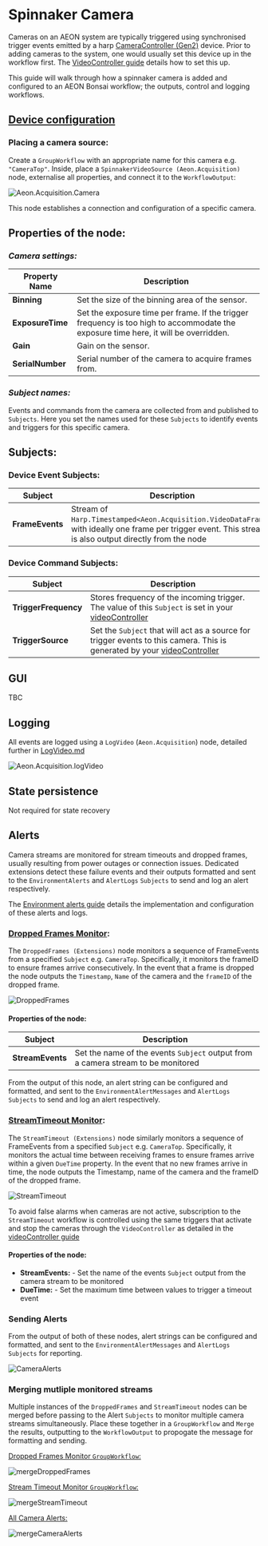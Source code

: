 # Spinnaker Camera

Cameras on an AEON system are typically triggered using synchronised trigger events emitted by a harp [CameraController (Gen2)](https://github.com/harp-tech/device.cameracontrollergen2) device. Prior to adding cameras to the system, one would usually set this device up in the workflow first. The [VideoController guide](../CameraController/videoController.md) details how to set this up.

This guide will walk through how a spinnaker camera is added and configured to an AEON Bonsai workflow; the outputs, control and logging workflows.

## <u>Device configuration</u>

### Placing a camera source:

Create a `GroupWorkflow` with an appropriate name for this camera e.g. `"CameraTop"`. 
Inside, place a `SpinnakerVideoSource (Aeon.Acquisition)` node, externalise all properties, and connect it to the `WorkflowOutput`:

![Aeon.Acquisition.Camera](./Workflows/camera.svg)

This node establishes a connection and configuration of a specific camera.

## **Properties of the node:**
### ***Camera settings:***

| **Property Name**  | **Description**                                                                                       |
|--------------------|-------------------------------------------------------------------------------------------------------|
| **Binning**        | Set the size of the binning area of the sensor.                                                       |
| **ExposureTime**   | Set the exposure time per frame. If the trigger frequency is too high to accommodate the exposure time here, it will be overridden. |
| **Gain**           | Gain on the sensor.                                                                                   |
| **SerialNumber**   | Serial number of the camera to acquire frames from.                                                   |


### ***Subject names:***
Events and commands from the camera are collected from and published to `Subjects`. Here you set the names used for these `Subjects` to identify events and triggers for this specific camera.

## **Subjects**:
### **Device Event Subjects**:

| **Subject**     | **Description**                                                                              |
|-----------------|----------------------------------------------------------------------------------------------|
| **FrameEvents** | Stream of `Harp.Timestamped<Aeon.Acquisition.VideoDataFrame>`, with ideally one frame per trigger event. This stream is also output directly from the node |

### **Device Command Subjects**:

| **Subject**          | **Description**                                                                          |
|----------------------|------------------------------------------------------------------------------------------|
| **TriggerFrequency** | Stores frequency of the incoming trigger. The value of this `Subject` is set in your [videoController](../CameraController/videoController.md) |
| **TriggerSource**    | Set the `Subject` that will act as a source for trigger events to this camera. This is generated by your [videoController](../CameraController/videoController.md) |

## GUI

TBC

## Logging
All events are logged using a `LogVideo` (`Aeon.Acquisition`) node, detailed further in [LogVideo.md](../../Logging/LogVideo.md)

![Aeon.Acquisition.logVideo](../../Logging/Workflows/logVideo.svg)


## State persistence
Not required for state recovery
## Alerts
Camera streams are monitored for stream timeouts and dropped frames, usually resulting from power outages or connection issues. Dedicated extensions detect these failure events and their outputs formatted and sent to the `EnvironmentAlerts` and `AlertLogs` `Subjects` to send and log an alert respectively.

The [Environment alerts guide](../../Alerts/environmentAlerts.md) details the implementation and configuration of these alerts and logs.

### <u>Dropped Frames Monitor</u>:

The `DroppedFrames (Extensions)` node monitors a sequence of FrameEvents from a specified `Subject` e.g. `CameraTop`. Specifically, it monitors the frameID to ensure frames arrive consecutively. In the event that a frame is dropped the node outputs the `Timestamp`, `Name` of the camera and the `frameID` of the dropped frame.

![DroppedFrames](./Workflows/droppedFrames.svg)

#### **Properties of the node:**
| **Subject**          | **Description**                                                                         |
|----------------------|-----------------------------------------------------------------------------------------|
| **StreamEvents**     | Set the name of the events `Subject` output from a camera stream to be monitored        |

From the output of this node, an alert string can be configured and formatted, and sent to the `EnvironmentAlertMessages` and `AlertLogs` `Subjects` to send and log an alert respectively. 

### <u>StreamTimeout Monitor</u>:

The `StreamTimeout (Extensions)` node similarly monitors a sequence of FrameEvents from a specified `Subject` e.g. `CameraTop`. Specifically, it monitors the actual time between receiving frames to ensure frames arrive within a given `DueTime` property. In the event that no new frames arrive in time, the node outputs the Timestamp, name of the camera and the frameID of the dropped frame.

![StreamTimeout](./Workflows/streamTimeout.svg)

To avoid false alarms when cameras are not active, subscription to the `StreamTimeout` workflow is controlled using the same triggers that activate and stop the cameras through the `VideoController` as detailed in the [videoController guide](..//CameraController/videoController.md)

#### **Properties of the node:**
- **StreamEvents:** - Set the name of the events `Subject` output from the camera stream to be monitored 
- **DueTime:** - Set the maximum time between values to trigger a timeout event

### Sending Alerts
From the output of both of these nodes, alert strings can be configured and formatted, and sent to the `EnvironmentAlertMessages` and `AlertLogs` `Subjects` for reporting. 

![CameraAlerts](./Workflows/cameraAlerts.svg)

### Merging mutliple monitored streams
Multiple instances of the `DroppedFrames` and `StreamTimeout` nodes can be merged before passing to the Alert `Subjects` to monitor multiple camera streams simultaneously. Place these together in a `GroupWorkflow` and `Merge` the results, outputting to the `WorkflowOutput` to propogate the message for formatting and sending.

<u>Dropped Frames Monitor `GroupWorkflow`:</u>

![mergeDroppedFrames](./Workflows/mergeDroppedFrames.svg)

<u>Stream Timeout Monitor `GroupWorkflow`:</u>

![mergeStreamTimeout](./Workflows/mergeStreamTimeout.svg)

<u>All Camera Alerts:</u>

![mergeCameraAlerts](./Workflows/mergeCameraAlerts.svg)